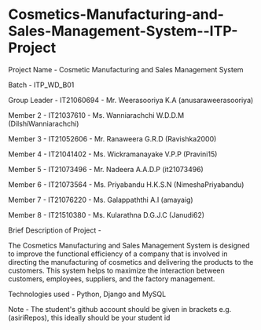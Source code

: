 # Cosmetics-Manufacturing-and-Sales-Management-System--ITP-Project

Project Name - Cosmetic Manufacturing and Sales Management System

Batch - ITP_WD_B01

Group Leader - IT21060694 - Mr. Weerasooriya K.A (anusaraweerasooriya)

Member 2 - IT21037610 - Ms. Wanniarachchi W.D.D.M (DilshiWanniarachchi)

Member 3 - IT21052606 - Mr. Ranaweera G.R.D (Ravishka2000)

Member 4 - IT21041402 - Ms. Wickramanayake V.P.P (Pravini15)

Member 5 - IT21073496 - Mr. Nadeera A.A.D.P (it21073496)

Member 6 - IT21073564 - Ms. Priyabandu H.K.S.N (NimeshaPriyabandu)

Member 7 - IT21076220 - Ms. Galappaththi A.I (amayaig)

Member 8 - IT21510380 - Ms. Kularathna D.G.J.C (Janudi62)

Brief Description of Project -

The Cosmetics Manufacturing and Sales Management System is designed to improve the functional efficiency of a company that is involved in directing the manufacturing of cosmetics and delivering the products to the customers. This system helps to maximize the interaction between customers, employees, suppliers, and the factory management.

Technologies used - Python, Django and MySQL

Note - The student's github account should be given in brackets e.g. (asiriRepos), this ideally should be your student id
